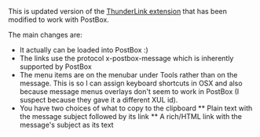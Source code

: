 This is updated version of the [ThunderLink extension](https://addons.mozilla.org/en-us/thunderbird/addon/thunderlink/) that has been modified to work with PostBox.

The main changes are:
* It actually can be loaded into PostBox :)
* The links use the protocol x-postbox-message which is inherently supported by PostBox
* The menu items are on the menubar under Tools rather than on the message. This is so I can assign keyboard shortcuts in OSX and also because message menus overlays don't seem to work in PostBox (I suspect because they gave it a different XUL id).
* You have two choices of what to copy to the clipboard
** Plain text with the message subject followed by its link
** A rich/HTML link with the message's subject as its text

